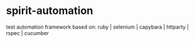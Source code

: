 # spirit-automation
test automation framework based on: ruby | selenium | capybara | httparty | rspec | cucumber
